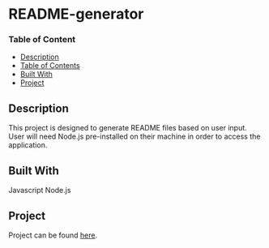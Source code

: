 # README-generator

### Table of Content
- [Description](#description)
- [Table of Contents](#table-of-contents)
- [Built With](#built-with)
- [Project](#project)

## Description
This project is designed to generate README files based on user input. User will need Node.js pre-installed on their machine in order to access the application. 

## Built With
Javascript
Node.js

## Project
Project can be found [here](https://github.com/rharris529/README-generator).